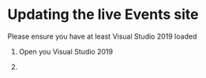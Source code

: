 # Updating the live Events site


Please ensure you have at least Visual Studio 2019 loaded 

1)  Open you Visual Studio 2019 

2)  